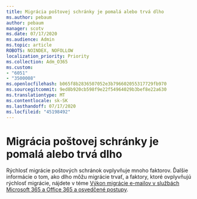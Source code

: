 ```yaml
---
title: Migrácia poštovej schránky je pomalá alebo trvá dlho
ms.author: pebaum
author: pebaum
manager: scotv
ms.date: 07/17/2020
ms.audience: Admin
ms.topic: article
ROBOTS: NOINDEX, NOFOLLOW
localization_priority: Priority
ms.collection: Adm_O365
ms.custom:
- "6051"
- "3500008"
ms.openlocfilehash: b065f8b2836507052e3b796602055317729fb970
ms.sourcegitcommit: 9ed8b920cb598f9e22f54964029b3bef8e22a630
ms.translationtype: MT
ms.contentlocale: sk-SK
ms.lasthandoff: 07/17/2020
ms.locfileid: "45198492"
---
```

# <a name="mailbox-migration-is-slow-or-taking-a-long-time"></a>Migrácia poštovej schránky je pomalá alebo trvá dlho

Rýchlosť migrácie poštových schránok ovplyvňuje mnoho faktorov. Ďalšie informácie o tom, ako dlho môžu migrácie trvať, a faktory, ktoré ovplyvňujú rýchlosť migrácie, nájdete v téme [Výkon migrácie e-mailov v službách Microsoft 365 a Office 365 a osvedčené postupy](https://docs.microsoft.com/exchange/mailbox-migration/office-365-migration-best-practices).